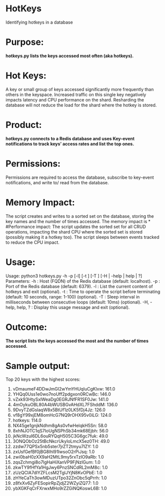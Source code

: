 # HotKeys
Identifying hotkeys in a database

# Purpose:
**hotkeys.py lists the keys accessed most often (aka hotkeys).**

# Hot Keys:
A key or small group of keys accessed significantly more frequently than others in the keyspace. Increased traffic on this single key negatively impacts latency and CPU performance on the shard.
Resharding the database will not reduce the load for the shard where the hotkey is stored.

# Product:
**hotkeys.py connects to a Redis database and uses Key-event notifications to track keys’ access rates and list the top ones.**

# Permissions:
Permissions are required to access the database, subscribe to key-event notifications, and write to/ read from the database.
# Memory Impact:
The script creates and writes to a sorted set on the database, storing the key names and the number of times accessed. The memory impact is <avg key name size> * <number of keys accessed>
#Performance impact:
The script updates the sorted set for all CRUD operations, impacting the shard CPU where the sorted set is stored (possibly making it a hotkey too). The script sleeps between events tracked to reduce the CPU impact.

# Usage:
Usage: python3 hotkeys.py -h <host> -p <port> [-l] [-t <time>] [-T <interval>] [-H | -help | help | ?]
Parameters:
-h <host>: Host (FQDN) of the Redis database (default: localhost).
-p <port>: Port of the Redis database (default: 6379).
-l       : List the current content of hotkeys and exit (optional).
-t <time>: Time to operate the script before terminating (default: 10 seconds, range: 1-100) (optional).
-T <ms>  : Sleep interval in milliseconds between consecutive loops (default: 10ms) (optional).
-H, -help, help, ? : Display this usage message and exit (optional).

# Outcome:
**The script lists the keys accessed the most and the number of times accessed.**

# Sample output:
Top 20 keys with the highest scores:
1. vDmaumeF4DDwJmGI2wYmYHUqIuCgKlxw: 161.0
2. YHQq0Uss1e0wo7noUff2pdgxon0RCwBc: 146.0
3. vZxk93HtySxlWeaDg0EGRJNfFR1SF0Jw: 141.0
4. 4mOykuOBL80A4bWUSBGvAHdXL7FShddM: 136.0
5. 9DvyTZdGslaqW8x5BtUf1z0LK5fDj4Jz: 126.0
6. vf8gY99xjEM8omHcG7NQ9rOHX95v0iLG: 124.0
7. hotkeys: 114.0
8. NX45ge1gnjkNdhm8gAs0vfwHelqkH5Sn: 58.0
9. 8xhNJOTC1qS7IoUgNSPhSb34mk68Ejbh: 56.0
10. jkNcWzuI6DL6ouRYQqH505C3G6gc7fuk: 49.0
11. 3ONQObOz25tBcNkcrUkyIoLmcX5ez0TH: 49.0
12. zzdw77QPSx5nb5ster7jrZT2tmyu7IZY: 1.0
13. zxUsfGefBf0jBG8lhI91IwsoO2rPiJsq: 1.0
14. zwi0baH0zXX9aH2MtL9my5rxTzIO9aRb: 1.0
15. zqsZchmgi8o7lgHaHiXanVP9FjNzlGum: 1.0
16. zkwTY9fHfYa1HgJwy6PnzSNCdRL2mM8c: 1.0
17. zUzQCIA7dlYZFLcsM2TglJYjN8KvOPbE: 1.0
18. zHYeCaTh3owMDuzUTpo32ZnObc5qPrrh: 1.0
19. z8fxXv6ZyFESopirRpZjdjZ2WZyiZQ77: 1.0
20. ybXGKFqCrFXrwxMHo9rZZGiNQKoswL6B: 1.0

